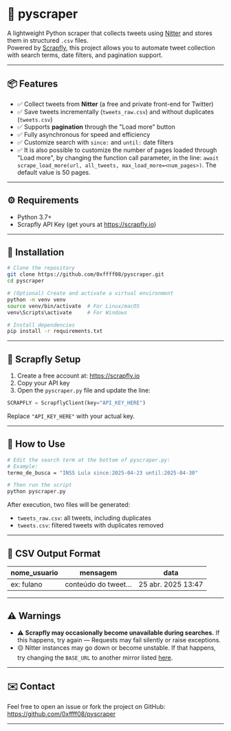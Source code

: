 # 🐍 pyscraper

A lightweight Python scraper that collects tweets using [Nitter](https://nitter.net) and stores them in structured `.csv` files.  
Powered by [Scrapfly](https://scrapfly.io), this project allows you to automate tweet collection with search terms, date filters, and pagination support.

---

## 📦 Features

- ✅ Collect tweets from **Nitter** (a free and private front-end for Twitter)
- ✅ Save tweets incrementally (`tweets_raw.csv`) and without duplicates (`tweets.csv`)
- ✅ Supports **pagination** through the "Load more" button
- ✅ Fully asynchronous for speed and efficiency
- ✅ Customize search with `since:` and `until:` date filters
- ✅ It is also possible to customize the number of pages loaded through "Load more", by changing the function call parameter, in the line: `await scrape_load_more(url, all_tweets, max_load_more=<num_pages>)`. The default value is 50 pages.

---

## ⚙️ Requirements

- Python 3.7+
- Scrapfly API Key (get yours at https://scrapfly.io)

---

## 🚀 Installation

```bash
# Clone the repository
git clone https://github.com/0xffff08/pyscraper.git
cd pyscraper

# (Optional) Create and activate a virtual environment
python -m venv venv
source venv/bin/activate  # For Linux/macOS
venv\Scripts\activate     # For Windows

# Install dependencies
pip install -r requirements.txt
```

---

## 🔑 Scrapfly Setup

1. Create a free account at: https://scrapfly.io  
2. Copy your API key  
3. Open the `pyscraper.py` file and update the line:

```python
SCRAPFLY = ScrapflyClient(key="API_KEY_HERE")
```

Replace `"API_KEY_HERE"` with your actual key.

---

## 🧪 How to Use

```bash
# Edit the search term at the bottom of pyscraper.py:
# Example:
termo_de_busca = "INSS Lula since:2025-04-23 until:2025-04-30"

# Then run the script
python pyscraper.py
```

After execution, two files will be generated:

- `tweets_raw.csv`: all tweets, including duplicates
- `tweets.csv`: filtered tweets with duplicates removed

---

## 📁 CSV Output Format

| nome_usuario | mensagem            | data                 |
|--------------|---------------------|----------------------|
| ex: fulano   | conteúdo do tweet…  | 25 abr. 2025 13:47   |

---

## ⚠️ Warnings

- ⚠️ **Scrapfly may occasionally become unavailable during searches.** If this happens, try again — Requests may fail silently or raise exceptions.
- 🟡 Nitter instances may go down or become unstable. If that happens, try changing the `BASE_URL` to another mirror listed [here](https://github.com/zedeus/nitter/wiki/Instances).

---


## ✉️ Contact

Feel free to open an issue or fork the project on GitHub:  
https://github.com/0xffff08/pyscraper

---

